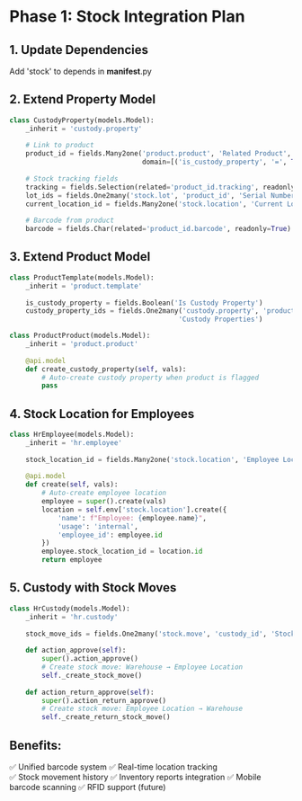 # Phase 1: Stock Integration Plan

## 1. Update Dependencies
Add 'stock' to depends in __manifest__.py

## 2. Extend Property Model
```python
class CustodyProperty(models.Model):
    _inherit = 'custody.property'
    
    # Link to product
    product_id = fields.Many2one('product.product', 'Related Product',
                                 domain=[('is_custody_property', '=', True)])
    
    # Stock tracking fields
    tracking = fields.Selection(related='product_id.tracking', readonly=True)
    lot_ids = fields.One2many('stock.lot', 'product_id', 'Serial Numbers/Lots')
    current_location_id = fields.Many2one('stock.location', 'Current Location')
    
    # Barcode from product
    barcode = fields.Char(related='product_id.barcode', readonly=True)
```

## 3. Extend Product Model
```python
class ProductTemplate(models.Model):
    _inherit = 'product.template'
    
    is_custody_property = fields.Boolean('Is Custody Property')
    custody_property_ids = fields.One2many('custody.property', 'product_id', 
                                          'Custody Properties')

class ProductProduct(models.Model):
    _inherit = 'product.product'
    
    @api.model
    def create_custody_property(self, vals):
        # Auto-create custody property when product is flagged
        pass
```

## 4. Stock Location for Employees
```python
class HrEmployee(models.Model):
    _inherit = 'hr.employee'
    
    stock_location_id = fields.Many2one('stock.location', 'Employee Location')
    
    @api.model
    def create(self, vals):
        # Auto-create employee location
        employee = super().create(vals)
        location = self.env['stock.location'].create({
            'name': f"Employee: {employee.name}",
            'usage': 'internal',
            'employee_id': employee.id
        })
        employee.stock_location_id = location.id
        return employee
```

## 5. Custody with Stock Moves
```python
class HrCustody(models.Model):
    _inherit = 'hr.custody'
    
    stock_move_ids = fields.One2many('stock.move', 'custody_id', 'Stock Moves')
    
    def action_approve(self):
        super().action_approve()
        # Create stock move: Warehouse → Employee Location
        self._create_stock_move()
    
    def action_return_approve(self):
        super().action_return_approve()
        # Create stock move: Employee Location → Warehouse
        self._create_return_stock_move()
```

## Benefits:
✅ Unified barcode system
✅ Real-time location tracking  
✅ Stock movement history
✅ Inventory reports integration
✅ Mobile barcode scanning
✅ RFID support (future)
